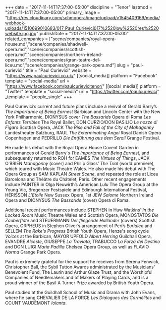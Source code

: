 +++
date = "2017-11-14T17:37:00-05:00"
discipline = "Tenor"
lastmod = "2017-11-14T17:37:00-05:00"
primary_image = "https://res.cloudinary.com/schmopera/image/upload/v1545409169/media/webhook-uploads/1510699010683/017_Paul_Curievici017%2520low%2520res%2520website.jpg.jpg"
publishDate = "2017-11-14T17:37:00-05:00"
related_companies = ["scene/companies/royal-opera-house.md","scene/companies/shadwell-opera.md","scene/companies/scottish-opera.md","scene/companies/northern-ireland-opera.md","scene/companies/gran-teatre-del-liceu.md","scene/companies/grange-park-opera.md"]
slug = "paul-curievici"
title = "Paul Curievici"
website = "https://www.paulcurievici.co.uk/"
[[social_media]]
platform = "Facebook"
template = "social-media"
url = "https://www.facebook.com/paulcurievicitenor/"
[[social_media]]
platform = "Twitter"
template = "social-media"
url = "https://twitter.com/paulcurievici"
_template = "people_single"
+++

Paul Curievici’s current and future plans include a revival of Gerald Barry’s *The Importance of Being Earnest* Barbican and Lincoln Center with the New York Philharmonic, DIONYSUS cover *The Bassarids* Opera di Roma *Les Enfants Terribles* The Royal Ballet,  DON CURZIO/DON BASILIO *Le nozze di Figaro* Scottish Opera,  JACK *The Rise and Fall of the City of Mahagonny* Landestheater Salzburg,  RAUL *The Exterminating Angel* Royal Danish Opera Copenhagen and PEDRILLO *Die Entführung aus dem Serail* Grange Festival.

He made his debut with the Royal Opera House Covent Garden in performances of Gerald Barry's *The Importance of Being Earnest*, and subsequently returned to ROH for EAMES *The Virtues of Things*, JACK O’BRIEN *Mahagonny* (cover) and Philip Glass’ *The Trial* (world premiere), which toured with Music Theatre Wales.  He also made his debut with The Opera Group as SAM KAPLAN *Street Scene*, and repeated the role at Liceu Barcelona and Théâtre du Châtelet, Paris. Other recent engagements include PAINTER in Olga Neuwirth’s American *Lulu* The Opera Group at the Young Vic, Bregenzer Festspiele and Edinburgh International Festival, HÉRISSON *L’Etoile* New Sussex Opera, 1st JEW *Salome* Northern Ireland Opera and DIONYSUS *The Bassarids* (cover) Opera di Roma.

Additional recent performances include STEPHEN in Huw Watkins’ *In the Locked Room* Music Theatre Wales and Scottish Opera, MONOSTATOS *Die Zauberflöte* and STEUERMANN *Der fliegende Holländer* (covers) Scottish Opera, ORPHEUS in Stephen Oliver’s arrangement of Peri’s *Euridice* and SELLEM *The Rake's Progress* British Youth Opera, Henze's song cycle *Voices* at the Barbican, MAYOR UPFOLD *Albert Herring* Guildhall Opera, EVANDRE *Alceste*, GIUSEPPE *La Traviata*, TRABUCCO *La Forza del Destino* and DON LUIGI *Maria Padilla* Chelsea Opera Group, as well as FLAVIO *Norma* Grange Park Opera.

Paul is extremely grateful for the support he receives from Serena Fenwick, Christopher Ball, the Sybil Tutton Awards administrated by the Musicians' Benevolent Fund, The Laurin and Arthur Glaze Trust, and the Worshipful Companies of Needlemakers and of Makers of Playing Cards, and is a proud winner of the Basil A Turner Prize awarded by British Youth Opera.

Paul studied at the Guildhall School of Music and Drama with John Evans, where he sang CHEVALIER DE LA FORCE *Les Dialogues des Carmélites* and COUNT VAUDÉMONT *Iolanta*.
